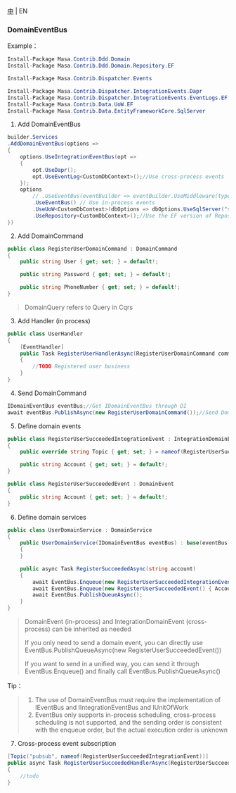 [中](README.zh-CN.md) | EN

### DomainEventBus

Example：

```c#
Install-Package Masa.Contrib.Ddd.Domain
Install-Package Masa.Contrib.Ddd.Domain.Repository.EF

Install-Package Masa.Contrib.Dispatcher.Events

Install-Package Masa.Contrib.Dispatcher.IntegrationEvents.Dapr
Install-Package Masa.Contrib.Dispatcher.IntegrationEvents.EventLogs.EF
Install-Package Masa.Contrib.Data.UoW.EF
Install-Package Masa.Contrib.Data.EntityFrameworkCore.SqlServer
```

1. Add DomainEventBus

```C#
builder.Services
.AddDomainEventBus(options =>
{
    options.UseIntegrationEventBus(opt =>
    {
        opt.UseDapr();
        opt.UseEventLog<CustomDbContext>();//Use cross-process events
    });
    options
        // .UseEventBus(eventBuilder => eventBuilder.UseMiddleware(typeof(ValidatorMiddleware<>))) // Use in-process events and use middleware
        .UseEventBus() // Use in-process events
        .UseUoW<CustomDbContext>(dbOptions => dbOptions.UseSqlServer("server=localhost;uid=sa;pwd=P@ssw0rd;database=idientity"))
        .UseRepository<CustomDbContext>();//Use the EF version of Repository to achieve
})
```

2. Add DomainCommand

```C#
public class RegisterUserDomainCommand : DomainCommand
{
    public string User { get; set; } = default!;

    public string Password { get; set; } = default!;

    public string PhoneNumber { get; set; } = default!;
}
```
> DomainQuery refers to Query in Cqrs

3. Add Handler (in process)

```C#
public class UserHandler
{
    [EventHandler]
    public Task RegisterUserHandlerAsync(RegisterUserDomainCommand command)
    {
        //TODO Registered user business
    }
}
```

4. Send DomainCommand

```C#
IDomainEventBus eventBus;//Get IDomainEventBus through DI
await eventBus.PublishAsync(new RegisterUserDomainCommand());//Send DomainCommand
```

5. Define domain events

```C#
public class RegisterUserSucceededIntegrationEvent : IntegrationDomainEvent
{
    public override string Topic { get; set; } = nameof(RegisterUserSucceededIntegrationEvent);

    public string Account { get; set; } = default!;
}

public class RegisterUserSucceededEvent : DomainEvent
{
    public string Account { get; set; } = default!;
}
```

6. Define domain services

```C#
public class UserDomainService : DomainService
{
    public UserDomainService(IDomainEventBus eventBus) : base(eventBus)
    {
    }

    public async Task RegisterSucceededAsync(string account)
    {
        await EventBus.Enqueue(new RegisterUserSucceededIntegrationEvent() { Account = account });
        await EventBus.Enqueue(new RegisterUserSucceededEvent() { Account = account });
        await EventBus.PublishQueueAsync();
    }
}
```

> DomainEvent (in-process) and IntegrationDomainEvent (cross-process) can be inherited as needed
>
> If you only need to send a domain event, you can directly use EventBus.PublishQueueAsync(new RegisterUserSucceededEvent())
>
> If you want to send in a unified way, you can send it through EventBus.Enqueue() and finally call EventBus.PublishQueueAsync()

Tip：

> 1. The use of DomainEventBus must require the implementation of IEventBus and IIntegrationEventBus and IUnitOfWork
> 2. EventBus only supports in-process scheduling, cross-process scheduling is not supported, and the sending order is consistent with the enqueue order, but the actual execution order is unknown

7. Cross-process event subscription

```C#
[Topic("pubsub", nameof(RegisterUserSucceededIntegrationEvent))]
public async Task RegisterUserSucceededHandlerAsync(RegisterUserSucceededIntegrationEvent @event)
{
    //todo
}
```
